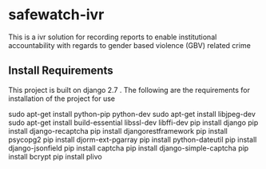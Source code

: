 # safewatch-ivr
This is a ivr solution for recording reports to enable  institutional accountability with regards to gender based violence (GBV) related crime

  ## Install Requirements
  This project is built on django 2.7 . The following are the requirements for installation of the project for use

   sudo apt-get install python-pip python-dev
   sudo apt-get install libjpeg-dev
   sudo apt-get install build-essential libssl-dev libffi-dev 
   pip install django
   pip install django-recaptcha
   pip install djangorestframework
   pip install psycopg2
   pip install djorm-ext-pgarray
   pip install python-dateutil
   pip install django-jsonfield
   pip install captcha
   pip install  django-simple-captcha
   pip install bcrypt
   pip install plivo
